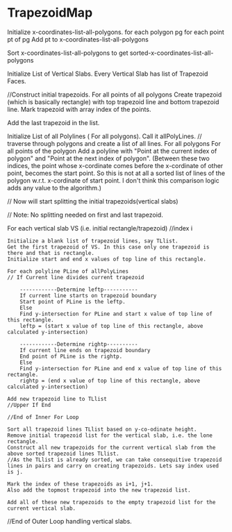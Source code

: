 # TrapezoidMap
Initialize x-coordinates-list-all-polygons.
for each polygon pg
	for each point pt of pg
	Add pt to x-coordinates-list-all-polygons

Sort x-coordinates-list-all-polygons to get sorted-x-coordinates-list-all-polygons

Initialize List of Vertical Slabs.
Every Vertical Slab has list of Trapezoid Faces.


//Construct initial trapezoids.
For all points of all polygons
	Create trapezoid (which is basically rectangle) with top trapezoid line and bottom trapezoid line.
	Mark trapezoid with array index of the points. 
	
Add the last trapezoid in the list.

Initialize List of all Polylines ( For all polygons). Call it allPolyLines.
// traverse through polygons and create a list of all lines.
For all polygons
	For all points of the polygon
		Add a polyline with "Point at the current index of polygon" and "Point at the next index of polygon".
		(Between these two indices, the point whose x-cordinate comes before the x-cordinate of other point, becomes the start point.
		So this is not at all a sorted list of lines of the polygon w.r.t. x-cordinate of start point.
		I don't think this comparison logic adds any value to the algorithm.)

// Now will start splitting the initial trapezoids(vertical slabs)

// Note: No splitting needed on first and last trapezoid.

For each vertical slab VS (i.e. initial rectangle/trapezoid)	//index i

	Initialize a blank list of trapezoid lines, say TLlist.
	Get the first trapezoid of VS. In this case only one trapezoid is there and that is rectangle.
	Initialize start and end x values of top line of this rectangle.
	
	For each polyline PLine of allPolyLines
	// If Current line divides current trapezoid
	
		------------Determine leftp-----------
		If current line starts on trapezoid boundary
		Start point of PLine is the leftp.
		Else 
		Find y-intersection for PLine and start x value of top line of this rectangle.
		leftp = (start x value of top line of this rectangle, above calculated y-intersection)
		
		------------Determine rightp----------
		If current line ends on trapezoid boundary
		End point of PLine is the rightp.
		Else 
		Find y-intersection for PLine and end x value of top line of this rectangle.
		rightp = (end x value of top line of this rectangle, above calculated y-intersection)
	
	Add new trapezoid line to TLlist	
	//Upper If End
	
	//End of Inner For Loop
	
	Sort all trapezoid lines TLlist based on y-co-odinate height.
	Remove initial trapezoid list for the vertical slab, i.e. the lone rectangle.
	Construct all new trapezoids for the current vertical slab from the above sorted trapezoid lines TLlist.
	//As the TLlist is already sorted, we can take consequitive trapezoid lines in pairs and carry on creating trapezoids. Lets say index used is j.

	Mark the index of these trapezoids as i+1, j+1.
	Also add the topmost trapezoid into the new trapezoid list.
	
	Add all of these new trapezoids to the empty trapezoid list for the current vertical slab.
	
//End of Outer Loop handling vertical slabs.
